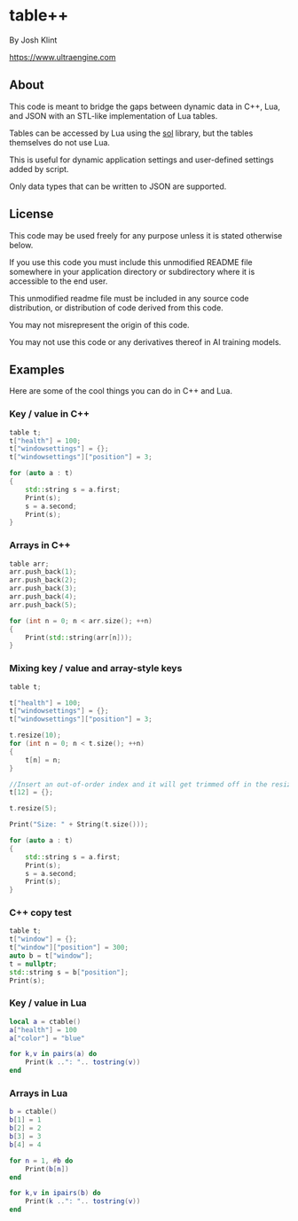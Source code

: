 # table++

By Josh Klint

https://www.ultraengine.com

## About

This code is meant to bridge the gaps between dynamic data in C++, Lua, and JSON with an STL-like implementation of Lua tables.

Tables can be accessed by Lua using the [sol](https://github.com/ThePhD/sol2) library, but the tables themselves do not use Lua.

This is useful for dynamic application settings and user-defined settings added by script.

Only data types that can be written to JSON are supported.

## License

This code may be used freely for any purpose unless it is stated otherwise below.

If you use this code you must include this unmodified README file somewhere in your application directory or subdirectory where it is accessible to the end user.

This unmodified readme file must be included in any source code distribution, or distribution of code derived from this code.

You may not misrepresent the origin of this code.

You may not use this code or any derivatives thereof in AI training models.

## Examples

Here are some of the cool things you can do in C++ and Lua.

### Key / value in C++

```c++
table t;
t["health"] = 100;
t["windowsettings"] = {};
t["windowsettings"]["position"] = 3;

for (auto a : t)
{
    std::string s = a.first;
    Print(s);
    s = a.second;
    Print(s);
}
```

###  Arrays in C++

```c++
table arr;
arr.push_back(1);
arr.push_back(2);
arr.push_back(3);
arr.push_back(4);
arr.push_back(5);

for (int n = 0; n < arr.size(); ++n)
{
    Print(std::string(arr[n]));
}
```
### Mixing key / value and array-style keys

```c++
table t;

t["health"] = 100;
t["windowsettings"] = {};
t["windowsettings"]["position"] = 3;

t.resize(10);
for (int n = 0; n < t.size(); ++n)
{
    t[n] = n;
}

//Insert an out-of-order index and it will get trimmed off in the resize call
t[12] = {};

t.resize(5);

Print("Size: " + String(t.size()));

for (auto a : t)
{
    std::string s = a.first;
    Print(s);
    s = a.second;
    Print(s);
}
```

### C++ copy test

```c++
table t;
t["window"] = {};
t["window"]["position"] = 300;
auto b = t["window"];
t = nullptr;
std::string s = b["position"];
Print(s);
```

###  Key / value in Lua

```lua
local a = ctable()
a["health"] = 100
a["color"] = "blue"

for k,v in pairs(a) do
	Print(k ..": ".. tostring(v))
end
```

### Arrays in Lua

```lua
b = ctable()
b[1] = 1
b[2] = 2
b[3] = 3
b[4] = 4

for n = 1, #b do
	Print(b[n])
end

for k,v in ipairs(b) do
	Print(k ..": ".. tostring(v))
end
```
